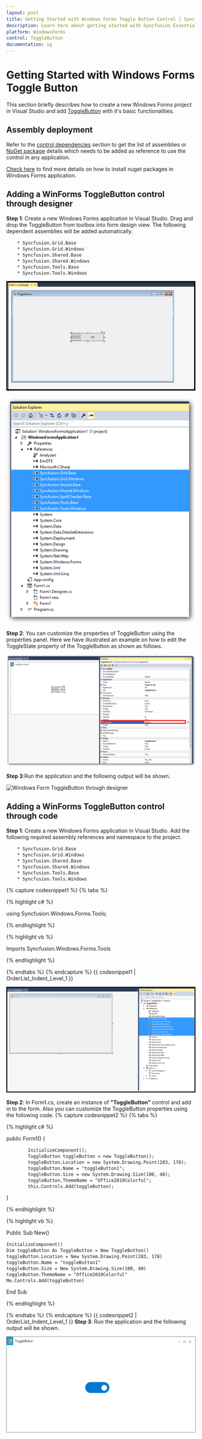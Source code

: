 ```yaml
---
layout: post
title: Getting Started with Windows Forms Toggle Button Control | Syncfusion
description: Learn here about getting started with Syncfusion Essential Windows Forms Toggle Button control, its elements and more.
platform: WindowsForms
control: ToggleButton 
documentation: ug
---
```


# Getting Started with Windows Forms Toggle Button

This section briefly describes how to create a new Windows Forms project in Visual Studio and add [ToggleButton](https://www.syncfusion.com/winforms-ui-controls/toggle-button) with it's basic functionalities.

## Assembly deployment

Refer to the [control dependencies](https://help.syncfusion.com/windowsforms/control-dependencies#togglebutton) section to get the list of assemblies or [NuGet package](https://help.syncfusion.com/windowsforms/installation/install-nuget-packages) details which needs to be added as reference to use the control in any application.

[Check here](https://help.syncfusion.com/windowsforms/installation/install-nuget-packages) to find more details on how to install nuget packages in Windows Forms application.


## Adding a WinForms ToggleButton control through designer

**Step 1**: Create a new Windows Forms application in Visual Studio. Drag and drop the ToggleButton from toolbox into form design view. The following dependent assemblies will be added automatically.

        * Syncfusion.Grid.Base
        * Syncfusion.Grid.Windows
        * Syncfusion.Shared.Base
        * Syncfusion.Shared.Windows
        * Syncfusion.Tools.Base
        * Syncfusion.Tools.Windows

![Drag and drop ToggleButton from toolbox in Windows Forms](getting-started_images/windows-forms-toggle-button-drag-and-drop.png)

![Windows Form ToggleButton dependency Assembly reference](getting-started_images/windows-forms-toggle-button-dependency-assembly-reference.png)

**Step 2**: You can customize the properties of ToggleButton using the properties panel. Here we have illustrated an example on how to edit the ToggleState property of the ToggleButton as shown as follows.

![Windows Form ToggleButton dependency Assembly reference](getting-started_images/windows-forms-toggle-button-designer-customization.png)

**Step 3**:Run the application and the following output will be shown.

![Windows Form ToggleButton through designer](getting-started_images/windows-forms-toggle-button-through-designer.png)


## Adding a WinForms ToggleButton control through code

**Step 1**: Create a new Windows Forms application in Visual Studio. Add the following required assembly references and namespace to the project.

        * Syncfusion.Grid.Base
        * Syncfusion.Grid.Windows
        * Syncfusion.Shared.Base
        * Syncfusion.Shared.Windows
        * Syncfusion.Tools.Base
        * Syncfusion.Tools.Windows

{% capture codesnippet1 %}
{% tabs %}

{% highlight c# %}
 
using Syncfusion.Windows.Forms.Tools;

{% endhighlight %}

{% highlight vb %}

Imports Syncfusion.Windows.Forms.Tools

{% endhighlight %}

{% endtabs %}
{% endcapture %}
{{ codesnippet1 | OrderList_Indent_Level_1 }}

![Windows Form ToggleButton through designer](getting-started_images/windows-forms-toggle-button-image-reference.png)
 
**Step 2**: In Form1.cs, create an instance of **"ToggleButton"** control and add in to the form. Also you can customize the ToggleButton properties using the following code.
{% capture codesnippet2 %}
{% tabs %}

{% highlight c# %}

 public Form1()
 {
            
            InitializeComponent();
            ToggleButton toggleButton = new ToggleButton();
            toggleButton.Location = new System.Drawing.Point(283, 178);
            toggleButton.Name = "toggleButton1";
            toggleButton.Size = new System.Drawing.Size(100, 40);
            toggleButton.ThemeName = "Office2019Colorful";
            this.Controls.Add(toggleButton);
}


{% endhighlight %}

{% highlight vb %}

Public Sub New()

    InitializeComponent()
    Dim toggleButton As ToggleButton = New ToggleButton()
    toggleButton.Location = New System.Drawing.Point(283, 178)
    toggleButton.Name = "toggleButton1"
    toggleButton.Size = New System.Drawing.Size(100, 40)
    toggleButton.ThemeName = "Office2019Colorful"
    Me.Controls.Add(toggleButton)

End Sub

{% endhighlight %}

{% endtabs %}
{% endcapture %}
{{ codesnippet2 | OrderList_Indent_Level_1 }}
**Step 3**: Run the application and the following output will be shown.

![Windows form ToggleButton through code](getting-started_images/windows-forms-toggle-button-through-code.png)
